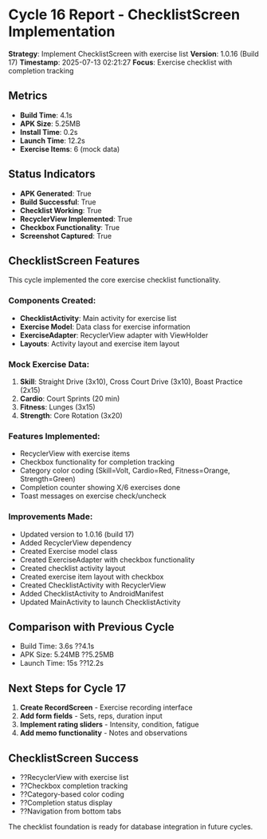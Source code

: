 # Cycle 16 Report - ChecklistScreen Implementation

**Strategy**: Implement ChecklistScreen with exercise list
**Version**: 1.0.16 (Build 17)
**Timestamp**: 2025-07-13 02:21:27
**Focus**: Exercise checklist with completion tracking

## Metrics
- **Build Time**: 4.1s
- **APK Size**: 5.25MB
- **Install Time**: 0.2s  
- **Launch Time**: 12.2s
- **Exercise Items**: 6 (mock data)

## Status Indicators
- **APK Generated**: True
- **Build Successful**: True
- **Checklist Working**: True
- **RecyclerView Implemented**: True
- **Checkbox Functionality**: True
- **Screenshot Captured**: True

## ChecklistScreen Features
This cycle implemented the core exercise checklist functionality.

### Components Created:
- **ChecklistActivity**: Main activity for exercise list
- **Exercise Model**: Data class for exercise information
- **ExerciseAdapter**: RecyclerView adapter with ViewHolder
- **Layouts**: Activity layout and exercise item layout

### Mock Exercise Data:
1. **Skill**: Straight Drive (3x10), Cross Court Drive (3x10), Boast Practice (2x15)
2. **Cardio**: Court Sprints (20 min)
3. **Fitness**: Lunges (3x15)
4. **Strength**: Core Rotation (3x20)

### Features Implemented:
- RecyclerView with exercise items
- Checkbox functionality for completion tracking
- Category color coding (Skill=Volt, Cardio=Red, Fitness=Orange, Strength=Green)
- Completion counter showing X/6 exercises done
- Toast messages on exercise check/uncheck

### Improvements Made:
- Updated version to 1.0.16 (build 17)
- Added RecyclerView dependency
- Created Exercise model class
- Created ExerciseAdapter with checkbox functionality
- Created checklist activity layout
- Created exercise item layout with checkbox
- Created ChecklistActivity with RecyclerView
- Added ChecklistActivity to AndroidManifest
- Updated MainActivity to launch ChecklistActivity


## Comparison with Previous Cycle
- Build Time: 3.6s ??4.1s
- APK Size: 5.24MB ??5.25MB  
- Launch Time: 15s ??12.2s

## Next Steps for Cycle 17
1. **Create RecordScreen** - Exercise recording interface
2. **Add form fields** - Sets, reps, duration input
3. **Implement rating sliders** - Intensity, condition, fatigue
4. **Add memo functionality** - Notes and observations

## ChecklistScreen Success
- ??RecyclerView with exercise list
- ??Checkbox completion tracking
- ??Category-based color coding
- ??Completion status display
- ??Navigation from bottom tabs

The checklist foundation is ready for database integration in future cycles.
